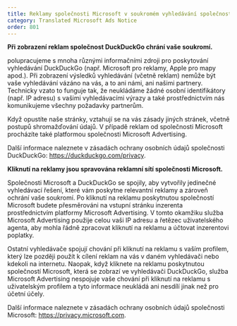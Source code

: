 ```yaml
---
title: Reklamy společnosti Microsoft v soukromém vyhledávání společnosti DuckDuckGo
category: Translated Microsoft Ads Notice
order: 801
---
```


**Při zobrazení reklam společnost DuckDuckGo chrání vaše soukromí.**

polupracujeme s mnoha různými informačními zdroji pro poskytování vyhledávání DuckDuckGo (např. Microsoft pro reklamy, Apple pro mapy apod.). Při zobrazení výsledků vyhledávání (včetně reklam) nemůže být vaše vyhledávání vázáno na vás, a to ani námi, ani našimi partnery. Technicky vzato to funguje tak, že neukládáme žádné osobní identifikátory (např. IP adresu) s vašimi vyhledávacími výrazy a také prostřednictvím nás komunikujeme všechny požadavky partnerům.

Když opustíte naše stránky, vztahují se na vás zásady jiných stránek, včetně postupů shromažďování údajů. V případě reklam od společnosti Microsoft procházíte také platformou společnosti Microsoft Advertising.

Další informace naleznete v zásadách ochrany osobních údajů společnosti DuckDuckGo: <https://duckduckgo.com/privacy>.

**Kliknutí na reklamy jsou spravována reklamní sítí společnosti Microsoft.**

Společnosti Microsoft a DuckDuckGo se spojily, aby vytvořily jedinečné vyhledávací řešení, které vám poskytne relevantní reklamy a zároveň ochrání vaše soukromí. Po kliknutí na reklamu poskytnutou společností Microsoft budete přesměrováni na vstupní stránku inzerenta prostřednictvím platformy Microsoft Advertising. V tomto okamžiku služba Microsoft Advertising použije celou vaši IP adresu a řetězec uživatelského agenta, aby mohla řádně zpracovat kliknutí na reklamu a účtovat inzerentovi poplatky.

Ostatní vyhledávače spojují chování při kliknutí na reklamu s vaším profilem, který lze později použít k cílení reklam na vás v daném vyhledávači nebo kdekoli na internetu. Naopak, když kliknete na reklamu poskytnutou společností Microsoft, která se zobrazí ve vyhledávači DuckDuckGo, služba Microsoft Advertising nespojuje vaše chování při kliknutí na reklamu s uživatelským profilem a tyto informace neukládá ani nesdílí jinak než pro účetní účely.

Další informace naleznete v zásadách ochrany osobních údajů společnosti Microsoft: <https://privacy.microsoft.com>.
